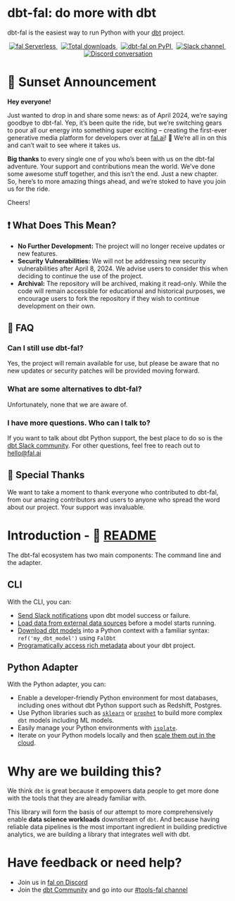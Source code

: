 # dbt-fal: do more with dbt

dbt-fal is the easiest way to run Python with your [dbt](https://www.getdbt.com/) project.

<p align="center">
  <a href="https://fal.ai">
    <img src="https://badgen.net/badge/icon/Sign%20up%20for%20fal%20Serverless/purple?icon=terminal&label" alt="fal Serverless" />
  </a>&nbsp;
  <a href="https://pepy.tech/project/dbt-fal">
    <img src="https://static.pepy.tech/personalized-badge/dbt-fal?period=total&units=international_system&left_color=grey&right_color=blue&left_text=Downloads" alt="Total downloads" />
  </a>&nbsp;
  <a href="https://pypi.org/project/dbt-fal/">
    <img src="https://badge.fury.io/py/dbt-fal.svg" alt="dbt-fal on PyPI" />
  </a>&nbsp;
  <a href="https://getdbt.slack.com/archives/C02V8QW3Q4Q">
    <img src="https://badgen.net/badge/icon/%23tools-fal%20on%20dbt%20Slack/orange?icon=slack&label" alt="Slack channel" />
  </a>&nbsp;
  <a href="https://discord.com/invite/Fyc9PwrccF">
    <img src="https://badgen.net/badge/icon/Join%20us%20on%20Discord/red?icon=discord&label" alt="Discord conversation" />
  </a>
</p>

# 🌅 Sunset Announcement

**Hey everyone!**

Just wanted to drop in and share some news: as of April 2024, we’re saying goodbye to dbt-fal. Yep, it’s been quite the ride, but we’re switching gears to pour all our energy into something super exciting – creating the first-ever generative media platform for developers over at [fal.ai](https://fal.ai)! 🚀 We’re all in on this and can’t wait to see where it takes us.

**Big thanks** to every single one of you who’s been with us on the dbt-fal adventure. Your support and contributions mean the world. We’ve done some awesome stuff together, and this isn’t the end. Just a new chapter. So, here’s to more amazing things ahead, and we’re stoked to have you join us for the ride.

Cheers!

## ❗ What Does This Mean?

- **No Further Development:** The project will no longer receive updates or new features.
- **Security Vulnerabilities:** We will not be addressing new security vulnerabilities after April 8, 2024. We advise users to consider this when deciding to continue the use of the project.
- **Archival:** The repository will be archived, making it read-only. While the code will remain accessible for educational and historical purposes, we encourage users to fork the repository if they wish to continue development on their own.

## 💬 FAQ

### Can I still use dbt-fal?
Yes, the project will remain available for use, but please be aware that no new updates or security patches will be provided moving forward.

### What are some alternatives to dbt-fal?
Unfortunately, none that we are aware of.

### I have more questions. Who can I talk to?
If you want to talk about dbt Python support, the best place to do so is the [dbt Slack community](https://www.getdbt.com/community/join-the-community). For other questions, feel free to reach out to hello@fal.ai

## 🙌 Special Thanks
We want to take a moment to thank everyone who contributed to dbt-fal, from our amazing contributors and users to anyone who spread the word about our project. Your support was invaluable.

# Introduction - 📖 [README](./projects/adapter)

The dbt-fal ecosystem has two main components: The command line and the adapter.

## CLI

With the CLI, you can:

- [Send Slack notifications](https://github.com/fal-ai/fal/tree/main/examples/slack-example) upon dbt model success or failure.
- [Load data from external data sources](https://blog.fal.ai/populate-dbt-models-with-csv-data/) before a model starts running.
- [Download dbt models](https://docs.fal.ai/fal/python-package) into a Python context with a familiar syntax: `ref('my_dbt_model')` using `FalDbt`
- [Programatically access rich metadata](https://docs.fal.ai/fal/reference/variables-and-functions) about your dbt project.

## Python Adapter

With the Python adapter, you can:

- Enable a developer-friendly Python environment for most databases, including ones without dbt Python support such as Redshift, Postgres.
- Use Python libraries such as [`sklearn`](https://scikit-learn.org/) or [`prophet`](https://facebook.github.io/prophet/) to build more complex `dbt` models including ML models.
- Easily manage your Python environments with [`isolate`](https://github.com/fal-ai/isolate).
- Iterate on your Python models locally and then [scale them out in the cloud](https://fal.ai#signup).

# Why are we building this?

We think `dbt` is great because it empowers data people to get more done with the tools that they are already familiar with.

This library will form the basis of our attempt to more comprehensively enable **data science workloads** downstream of `dbt`. And because having reliable data pipelines is the most important ingredient in building predictive analytics, we are building a library that integrates well with dbt.

# Have feedback or need help?

- Join us in [fal on Discord](https://discord.com/invite/Fyc9PwrccF)
- Join the [dbt Community](http://community.getdbt.com/) and go into our [#tools-fal channel](https://getdbt.slack.com/archives/C02V8QW3Q4Q)
